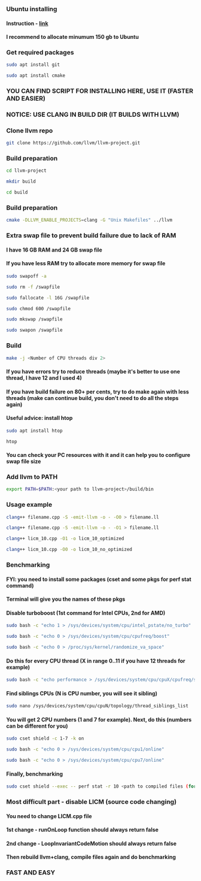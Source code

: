 ### Ubuntu installing
#### Instruction - [link](https://losst.ru/ustanovka-linux-ryadom-s-windows-10)
#### I recommend to allocate minumum 150 gb to Ubuntu

### **Get required packages**

```bash
sudo apt install git
```

```bash
sudo apt install cmake
```
### YOU CAN FIND SCRIPT FOR INSTALLING HERE, USE IT (FASTER AND EASIER)
### NOTICE: USE CLANG IN BUILD DIR (IT BUILDS WITH LLVM)

### **Clone llvm repo**

```bash
git clone https://github.com/llvm/llvm-project.git
```


### **Build preparation**

```bash
cd llvm-project
```

```bash
mkdir build
```

```bash
cd build
```


### **Build preparation**

```bash
cmake -DLLVM_ENABLE_PROJECTS=clang -G "Unix Makefiles" ../llvm
```

### **Extra swap file to prevent build failure due to lack of RAM**
#### I have 16 GB RAM and 24 GB swap file
#### If you have less RAM try to allocate more memory for swap file 

```bash
sudo swapoff -a
```

```bash
sudo rm -f /swapfile
```

```bash
sudo fallocate -l 16G /swapfile
```

```bash
sudo chmod 600 /swapfile
```

```bash
sudo mkswap /swapfile
```

```bash
sudo swapon /swapfile
```

### **Build**

```bash
make -j <Number of CPU threads div 2>
```
#### If you have errors try to reduce threads (maybe it's better to use one thread, I have 12 and I used 4)
#### If you have build failure on 80+ per cents, try to do make again with less threads (make can continue build, you don't need to do all the steps again)
#### Useful advice: install htop
``` bash
sudo apt install htop
```
```bash
htop
```
#### You can check your PC resources with it and it can help you to configure swap file size

### **Add llvm to PATH**

```bash
export PATH=$PATH:<your path to llvm-project>/build/bin
```

  
### **Usage example**
  
```bash
clang++ filename.cpp -S -emit-llvm -o - -O0 > filename.ll
```

```bash
clang++ filename.cpp -S -emit-llvm -o - -O1 > filename.ll
```

```bash
clang++ licm_10.cpp -O1 -o licm_10_optimized
```

```bash
clang++ licm_10.cpp -O0 -o licm_10_no_optimized
```

### Benchmarking
#### FYI: you need to install some packages (cset and some pkgs for perf stat command)
#### Terminal will give you the names of these pkgs
#### Disable turboboost (1st command for Intel CPUs, 2nd for AMD)

```bash
sudo bash -c "echo 1 > /sys/devices/system/cpu/intel_pstate/no_turbo"
````

```bash
sudo bash -c "echo 0 > /sys/devices/system/cpu/cpufreq/boost"
````

```bash
sudo bash -c "echo 0 > /proc/sys/kernel/randomize_va_space"
```
#### Do this for every CPU thread (X in range 0..11 if you have 12 threads for example)
```bash
sudo bash -c "echo performance > /sys/devices/system/cpu/cpuX/cpufreq/scaling_governor"
```

#### Find siblings CPUs (N is CPU number, you will see it sibling)
```bash
sudo nano /sys/devices/system/cpu/cpuN/topology/thread_siblings_list
```
#### You will get 2 CPU numbers (1 and 7 for example). Next, do this (numbers can be different for you)
```bash
sudo cset shield -c 1-7 -k on
```

```bash
sudo bash -c "echo 0 > /sys/devices/system/cpu/cpu1/online"
```

```bash
sudo bash -c "echo 0 > /sys/devices/system/cpu/cpu7/online"
```
#### Finally, benchmarking
```bash
sudo cset shield --exec -- perf stat -r 10 <path to compiled files (for example, ./build/licm_10_optimized)>
```

### Most difficult part - disable LICM (source code changing)
#### You need to change LICM.cpp file
#### 1st change - runOnLoop function should always return false
#### 2nd change - LoopInvariantCodeMotion should always return false
#### Then rebuild llvm+clang, compile files again and do benchmarking

### FAST AND EASY

